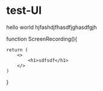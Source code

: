 # test-UI
hello world hjfashdjfhasdfjghasdfgjh

function ScreenRecording(){

    return (
        <>
            <h1>sdfsdf</h1>
        </>
    )

}

